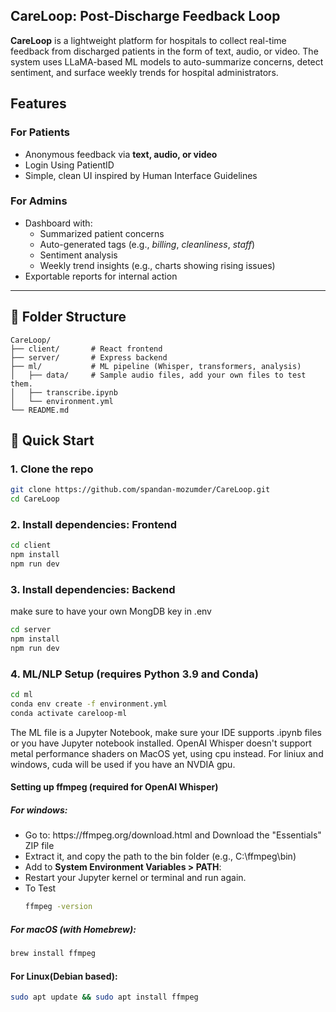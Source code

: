 <h2>CareLoop: Post-Discharge Feedback Loop</h2>
<b>CareLoop</b> is a lightweight platform for hospitals to collect real-time feedback from discharged patients in the form of text, audio, or video. The system uses LLaMA-based ML models to auto-summarize concerns, detect sentiment, and surface weekly trends for hospital administrators.
<br/>

## Features

### For Patients
- Anonymous feedback via **text, audio, or video**
- Login Using PatientID
- Simple, clean UI inspired by Human Interface Guidelines

### For Admins
- Dashboard with:
  - Summarized patient concerns
  - Auto-generated tags (e.g., *billing*, *cleanliness*, *staff*)
  - Sentiment analysis
  - Weekly trend insights (e.g., charts showing rising issues)
- Exportable reports for internal action

---

## 📁 Folder Structure

```
CareLoop/
├── client/       # React frontend
├── server/       # Express backend
├── ml/           # ML pipeline (Whisper, transformers, analysis)
│   ├── data/     # Sample audio files, add your own files to test them.
│   ├── transcribe.ipynb
│   └── environment.yml
└── README.md
```


## 🚀 Quick Start

### 1. Clone the repo
```bash
git clone https://github.com/spandan-mozumder/CareLoop.git
cd CareLoop
```

### 2. Install dependencies: Frontend
```bash
cd client
npm install
npm run dev
```

### 3. Install dependencies: Backend
make sure to have your own MongDB key in .env
```bash
cd server
npm install
npm run dev
```

### 4. ML/NLP Setup (requires Python 3.9 and Conda)
```bash
cd ml
conda env create -f environment.yml
conda activate careloop-ml
```

The ML file is a Jupyter Notebook, make sure your IDE supports .ipynb files or you have Jupyter notebook installed.
OpenAI Whisper doesn't support metal performance shaders on MacOS yet, using cpu instead. For liniux and windows, cuda will be used if you have an NVDIA gpu.
#### Setting up ffmpeg (required for OpenAI Whisper)
##### For windows:
<ul>
<li>Go to: https://ffmpeg.org/download.html and Download the "Essentials" ZIP file
<li>Extract it, and copy the path to the bin folder (e.g., C:\ffmpeg\bin)
<li>Add to <b>System Environment Variables > PATH</b>:
<li>Restart your Jupyter kernel or terminal and run again.
<li>To Test
  
```bash
ffmpeg -version
```
</ul>

##### For macOS (with Homebrew):

```bash
brew install ffmpeg
```

#### For Linux(Debian based):

```bash
sudo apt update && sudo apt install ffmpeg
```
